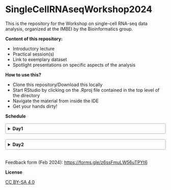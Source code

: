 # SingleCellRNAseqWorkshop2024

This is the repository for the Workshop on single-cell RNA-seq data analysis, organized at the IMBEI by the Bioinformatics group.

**Content of this repository:**

- Introductory lecture
- Practical session(s)
- Link to exemplary dataset
- Spotlight presentations on specific aspects of the analysis

**How to use this?**

- Clone this repository/Download this locally
- Start RStudio by clicking on the .Rproj file contained in the top level of the directory
- Navigate the material from inside the IDE
- Get your hands dirty!

**Schedule**
<style>

details {
  border: 1px solid #aaa;
  border-radius: 4px;
  padding: 0.5em 0.5em 0;
}

summary {
  font-weight: bold;
  margin: -0.5em -0.5em 0;
  padding: 0.5em;
}

details[open] {
  padding: 0.5em;
}

details[open] summary {
  border-bottom: 1px solid #aaa;
  margin-bottom: 0.5em;
}
</style>


<details>

<summary>Day1</summary>

* 9:00-9:30: Welcome and introduction round
  * Setup and installation check
* 9:30-12:00: Single-cell RNA-seq lecture (break in between)
  * 101 on RMarkdown, got data?
* 12:00-13:00: Lunch break

* 13:00-17:00: Practical session
  * Retrieval of counts data via seafile
  * Quality control and filtering
    - Spotlight presentation
  * Data integration
    - Spotlight presentation
  * `iSEE` the data
  * Q&As from the attendees
  * Homework: think, what would you ask to this dataset?

</details><br>

<details>
<summary>Day2</summary>

* 9:00-9:30: Recap on the content of day1
* 9:30-10:00: Lecture on data exploration and visualization
* 10:00-12:00: Practical session 
  * Cell type annotation
    - Spotlight presentation
  * Differential analyses - DA&DE + iSEE
* 12:00-13:00: Lunch break
* 13:30-16:00: Pratical session
  * Splitting up the monolyth: QC, integration, differential
  * Focus on some topics of interest touched upon during the workshop
  * Advanced Q&As from the attendees
  * Feedback round & posting link to feedback form

</details><br>
  

Feedback form (Feb 2024): https://forms.gle/z6ssFmuLW56uTPYt6

**License**

[CC BY-SA 4.0](LICENSE.md)
